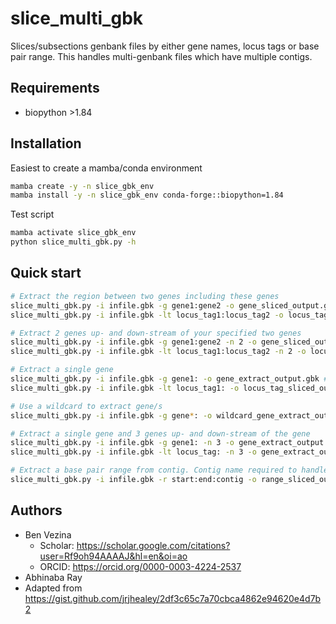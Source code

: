 # slice_multi_gbk
Slices/subsections genbank files by either gene names, locus tags or base pair range. This handles multi-genbank files which have multiple contigs.

## Requirements
- biopython >1.84

## Installation
Easiest to create a mamba/conda environment
```bash
mamba create -y -n slice_gbk_env
mamba install -y -n slice_gbk_env conda-forge::biopython=1.84
```
Test script
```bash
mamba activate slice_gbk_env
python slice_multi_gbk.py -h
```

## Quick start
```bash
# Extract the region between two genes including these genes
slice_multi_gbk.py -i infile.gbk -g gene1:gene2 -o gene_sliced_output.gbk # using gene names
slice_multi_gbk.py -i infile.gbk -lt locus_tag1:locus_tag2 -o locus_tag_sliced_output.gbk # using locus tags

# Extract 2 genes up- and down-stream of your specified two genes
slice_multi_gbk.py -i infile.gbk -g gene1:gene2 -n 2 -o gene_sliced_output.gbk # using gene names
slice_multi_gbk.py -i infile.gbk -lt locus_tag1:locus_tag2 -n 2 -o locus_tag_sliced_output.gbk # using locus tags

# Extract a single gene
slice_multi_gbk.py -i infile.gbk -g gene1: -o gene_extract_output.gbk # using gene names
slice_multi_gbk.py -i infile.gbk -lt locus_tag1: -o locus_tag_sliced_output.gbk # using locus tags

# Use a wildcard to extract gene/s
slice_multi_gbk.py -i infile.gbk -g gene*: -o wildcard_gene_extract_output

# Extract a single gene and 3 genes up- and down-stream of the gene
slice_multi_gbk.py -i infile.gbk -g gene1: -n 3 -o gene_extract_output.gbk # using gene names
slice_multi_gbk.py -i infile.gbk -lt locus_tag: -n 3 -o gene_extract_output.gbk # using locus tags

# Extract a base pair range from contig. Contig name required to handle multi-genbank files
slice_multi_gbk.py -i infile.gbk -r start:end:contig -o range_sliced_output.gbk
```

## Authors
- Ben Vezina
   - Scholar: https://scholar.google.com/citations?user=Rf9oh94AAAAJ&hl=en&oi=ao
   - ORCID: https://orcid.org/0000-0003-4224-2537
- Abhinaba Ray
- Adapted from https://gist.github.com/jrjhealey/2df3c65c7a70cbca4862e94620e4d7b2
